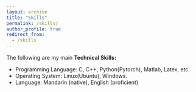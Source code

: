 ```yaml
---
layout: archive
title: "Skills"
permalink: /skills/
author_profile: true
redirect_from:
  - /skills
---
```

The following are my main **Technical Skills:**

* Programming Language: C, C++, Python(Pytorch), Matlab, Latex, etc.
* Operating System: Linux(Ubuntu), Windows.
* Language: Mandarin (native), English (proficient)
